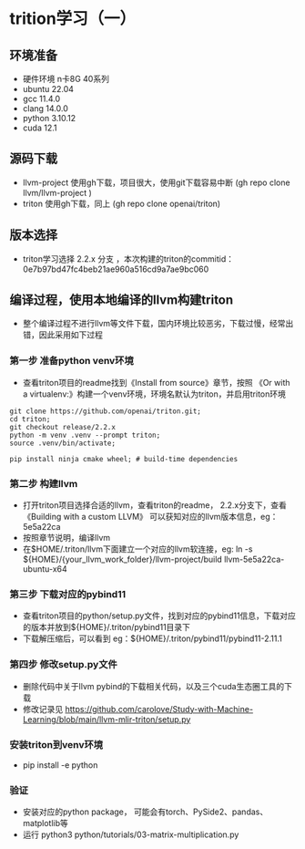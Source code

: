 # trition学习（一）

## 环境准备
- 硬件环境 n卡8G 40系列
- ubuntu 22.04
- gcc 11.4.0
- clang 14.0.0
- python 3.10.12
- cuda 12.1
## 源码下载 
- llvm-project 使用gh下载，项目很大，使用git下载容易中断 (gh repo clone llvm/llvm-project )
- triton  使用gh下载，同上 (gh repo clone openai/triton)
## 版本选择
- triton学习选择 2.2.x 分支 ，本次构建的triton的commitid：0e7b97bd47fc4beb21ae960a516cd9a7ae9bc060
## 编译过程，使用本地编译的llvm构建triton
- 整个编译过程不进行llvm等文件下载，国内环境比较恶劣，下载过慢，经常出错，因此采用如下过程
### 第一步 准备python venv环境
- 查看triton项目的readme找到《Install from source》章节，按照 《Or with a virtualenv:》构建一个venv环境，环境名默认为triton，并启用triton环境
```
git clone https://github.com/openai/triton.git;
cd triton;
git checkout release/2.2.x 
python -m venv .venv --prompt triton;
source .venv/bin/activate;

pip install ninja cmake wheel; # build-time dependencies
```
### 第二步 构建llvm
- 打开triton项目选择合适的llvm，查看triton的readme， 2.2.x分支下，查看 《Building with a custom LLVM》 可以获知对应的llvm版本信息，eg：5e5a22ca
- 按照章节说明，编译llvm
- 在$HOME/.triton/llvm下面建立一个对应的llvm软连接，eg: ln -s ${HOME}/{your_llvm_work_folder}/llvm-project/build llvm-5e5a22ca-ubuntu-x64
### 第三步 下载对应的pybind11
- 查看triton项目的python/setup.py文件，找到对应的pybind11信息，下载对应的版本并放到${HOME}/.triton/pybind11目录下
- 下载解压缩后，可以看到 eg：${HOME}/.triton/pybind11/pybind11-2.11.1
### 第四步 修改setup.py文件
- 删除代码中关于llvm pybind的下载相关代码，以及三个cuda生态圈工具的下载
- 修改记录见 https://github.com/carolove/Study-with-Machine-Learning/blob/main/llvm-mlir-triton/setup.py
### 安装triton到venv环境
- pip install -e python
### 验证
- 安装对应的python package， 可能会有torch、PySide2、pandas、matplotlib等
- 运行 python3 python/tutorials/03-matrix-multiplication.py

